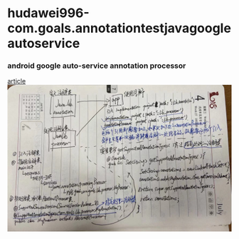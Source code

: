 # hudawei996-com.goals.annotationtestjavagoogleautoservice
### android google auto-service annotation processor
[article](https://blog.csdn.net/Goals1989/article/details/125623815?csdn_share_tail=%7B%22type%22%3A%22blog%22%2C%22rType%22%3A%22article%22%2C%22rId%22%3A%22125623815%22%2C%22source%22%3A%22Goals1989%22%7D&ctrtid=1X0Jx)
![说明图标](java-annotation-processor.jpeg)